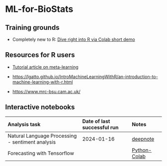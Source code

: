 # ML-for-BioStats

## Training grounds

- Completely new to R: [Dive right into R via Colab short demo](https://colab.research.google.com/github/IRkernel/IRkernel/blob/master/example-notebooks/Demo.ipynb)

## Resources for R users 

- [Tutorial article on meta-learning
](https://link.springer.com/content/pdf/10.1007/s10488-023-01303-9.pdf)

- https://lgatto.github.io/IntroMachineLearningWithR/an-introduction-to-machine-learning-with-r.html

- https://www.mrc-bsu.cam.ac.uk/


## Interactive notebooks

| Analysis task | Date of last  successful run | Notes |
| :-- | :-- | :-- | 
| Natural Language Processing - sentiment analysis | 2024-01-16 | [deepnote](https://deepnote.com/workspace/NLP-016655f8-eda6-4985-9311-dc0d8ff9d97f-016655f8-eda6-4985-9311-dc0d8ff9d97f/project/523e57fd-0b09-4bec-bea2-e1aa2578466a/notebook/002238c90ec84e249e919b98262f5142) | 
| Forecasting with Tensorflow | | [Python-Colab](https://colab.research.google.com/github/tensorflow/docs/blob/master/site/en/tutorials/structured_data/time_series.ipynb) |
